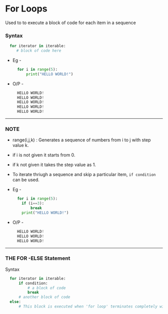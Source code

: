 # For Loops

Used to to execute a block of code for each item in a sequence

### Syntax 
  ```.py
    for iterator in iterable:
       # block of code here
  ```
  + Eg - 
    ```.py
      for i in range(5):
          print("HELLO WORLD!")
    ```
  + O/P -
    ```.py
      HELLO WORLD!
      HELLO WORLD!
      HELLO WORLD!
      HELLO WORLD!
      HELLO WORLD!
    ``` 
---

### NOTE 

  + range(i,j,k) : Generates a sequence of numbers from i to j with step value k.
  + if i is not given it starts from 0.
  + if k not given it takes the step value as 1.

  + To iterate thriugh  a sequence and skip a particular item, ```if condition ``` can be used.
  + Eg - 
    ```.py
      for i in range(5):
        if (i==3):
            break
        print("HELLO WORLD!")
    ```
  + O/P -
    ```.py
      HELLO WORLD!
      HELLO WORLD!
      HELLO WORLD!
    ```
---

### THE FOR -ELSE Statement
Syntax 
  ```.py
    for iterator in iterable:
        if condition:
            # a block of code
            break
        # another block of code
    else:
        # This block is executed when 'for loop' terminates completely without breaking out of the loop in between
   ```
